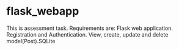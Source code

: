 # flask_webapp
This is assessment task. 
Requirements are:
Flask web application. 
Registration and Authentication. 
View, create, update and delete model(Post).SQLite
